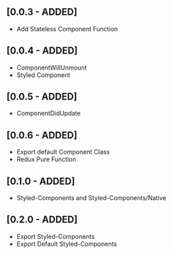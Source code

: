 ## [0.0.3 - ADDED]

- Add Stateless Component Function

## [0.0.4 - ADDED]

- ComponentWillUnmount
- Styled Component

## [0.0.5 - ADDED]

- ComponentDidUpdate

## [0.0.6 - ADDED]

- Export default Component Class
- Redux Pure Function

## [0.1.0 - ADDED]

- Styled-Components and Styled-Components/Native


## [0.2.0 - ADDED]

- Export Styled-Components
- Export Default Styled-Components
